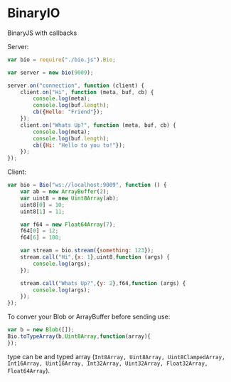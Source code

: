 # BinaryIO
BinaryJS with callbacks 

Server:
```javascript
var bio = require("./bio.js").Bio;

var server = new bio(9009);

server.on("connection", function (client) {
    client.on("Hi", function (meta, buf, cb) {
        console.log(meta);
        console.log(buf.length);
        cb({Hello: "Friend"});
    });
    client.on("Whats Up?", function (meta, buf, cb) {
        console.log(meta);
        console.log(buf.length);
        cb({Hi: "Hello to you to!"});
    });
});
```
Client:
```javascript
var bio = Bio("ws://localhost:9009", function () {
    var ab = new ArrayBuffer(2);
    var uint8 = new Uint8Array(ab);
    uint8[0] = 10;
    uint8[1] = 11;

    var f64 = new Float64Array(7);
    f64[0] = 12;
    f64[6] = 100;

    var stream = bio.stream({something: 123});
    stream.call("Hi",{x: 1},uint8,function (args) {
        console.log(args);
    });

    stream.call("Whats Up?",{y: 2},f64,function (args) {
        console.log(args);
    });
});
```

To conver your Blob or ArrayBuffer before sending use:
```javascript
var b = new Blob([]);
Bio.toTypeArray(b,Uint8Array,function(array){
});
```
type can be and typed array (`Int8Array,
Uint8Array, Uint8ClampedArray, Int16Array, Uint16Array, Int32Array, Uint32Array, Float32Array, Float64Array`).
